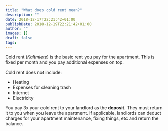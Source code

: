 ```yaml
---
title: "What does cold rent mean?"
description: ""
date: 2018-12-17T22:21:42+01:00
publishDate: 2018-12-19T22:21:42+01:00
author: ""
images: []
draft: false
tags:
---
```

Cold rent (*Kaltmiete*) is the basic rent you pay for the apartment. This is fixed per month and you pay additional expenses on top.

Cold rent does not include:

* Heating
* Expenses for cleaning trash
* Internet
* Electricity

You pay 3x your cold rent to your landlord as the **deposit**. They must return it to you when you leave the apartment. If applicable, landlords can deduct charges for your apartment maintenance, fixing things, etc and return the balance.